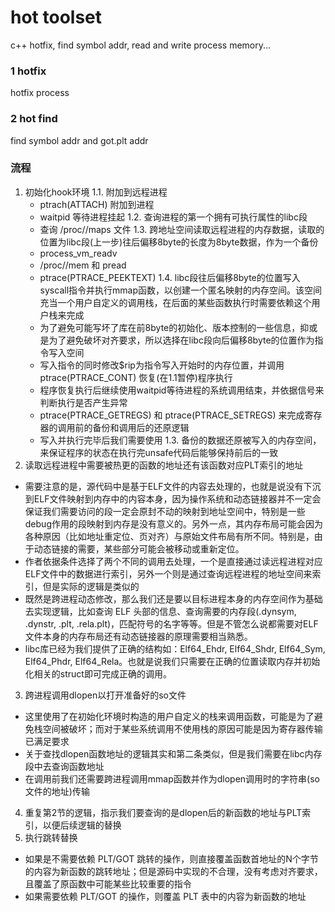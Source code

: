 # hot toolset
c++ hotfix, find symbol addr, read and write process memory...

### 1 hotfix
hotfix process

### 2 hot find
find symbol addr and got.plt addr

### 流程

1. 初始化hook环境
  1.1. 附加到远程进程
    * ptrach(ATTACH) 附加到进程
    * waitpid 等待进程挂起
  1.2. 查询进程的第一个拥有可执行属性的libc段
    * 查询 /proc/<pid>/maps 文件
  1.3. 跨地址空间读取远程进程的内存数据，读取的位置为libc段(上一步)往后偏移8byte的长度为8byte数据，作为一个备份
    * process_vm_readv
    * /proc/<pid>/mem 和 pread
    * ptrace(PTRACE_PEEKTEXT)
  1.4. libc段往后偏移8byte的位置写入syscall指令并执行mmap函数，以创建一个匿名映射的内存空间。该空间充当一个用户自定义的调用栈，在后面的某些函数执行时需要依赖这个用户栈来完成
    * 为了避免可能写坏了库在前8byte的初始化、版本控制的一些信息，抑或是为了避免破坏对齐要求，所以选择在libc段向后偏移8byte的位置作为指令写入空间
    * 写入指令的同时修改$rip为指令写入开始时的内存位置，并调用 ptrace(PTRACE_CONT) 恢复(在1.1暂停)程序执行
    * 程序恢复执行后继续使用waitpid等待进程的系统调用结束，并依据信号来判断执行是否产生异常
    * ptrace(PTRACE_GETREGS) 和 ptrace(PTRACE_SETREGS) 来完成寄存器的调用前的备份和调用后的还原逻辑
    * 写入并执行完毕后我们需要使用 1.3. 备份的数据还原被写入的内存空间，来保证程序的状态在执行完unsafe代码后能够保持前后的一致
2. 读取远程进程中需要被热更的函数的地址还有该函数对应PLT索引的地址
  * 需要注意的是，源代码中是基于ELF文件的内容去处理的，也就是说没有下沉到ELF文件映射到内存中的内容本身，因为操作系统和动态链接器并不一定会保证我们需要访问的段一定会原封不动的映射到地址空间中，特别是一些debug作用的段映射到内存是没有意义的。另外一点，其内存布局可能会因为各种原因（比如地址重定位、页对齐）与原始文件布局有所不同。特别是，由于动态链接的需要，某些部分可能会被移动或重新定位。
  * 作者依据条件选择了两个不同的调用去处理，一个是直接通过读远程进程对应ELF文件中的数据进行索引，另外一个则是通过查询远程进程的地址空间来索引，但是实际的逻辑是类似的
  * 既然是跨进程动态修改，那么我们还是要以目标进程本身的内存空间作为基础去实现逻辑，比如查询 ELF 头部的信息、查询需要的内存段(.dynsym, .dynstr, .plt, .rela.plt)，匹配符号的名字等等。但是不管怎么说都需要对ELF文件本身的内存布局还有动态链接器的原理需要相当熟悉。
  * libc库已经为我们提供了正确的结构如：Elf64_Ehdr, Elf64_Shdr, Elf64_Sym, Elf64_Phdr, Elf64_Rela。也就是说我们只需要在正确的位置读取内存并初始化相关的struct即可完成正确的调用。
3. 跨进程调用dlopen以打开准备好的so文件
  * 这里使用了在初始化环境时构造的用户自定义的栈来调用函数，可能是为了避免栈空间被破坏；而对于某些系统调用不使用栈的原因可能是因为寄存器传输已满足要求
  * 关于查找dlopen函数地址的逻辑其实和第二条类似，但是我们需要在libc内存段中去查询函数地址
  * 在调用前我们还需要跨进程调用mmap函数并作为dlopen调用时的字符串(so文件的地址)传输
4. 重复第2节的逻辑，指示我们要查询的是dlopen后的新函数的地址与PLT索引，以便后续逻辑的替换
5. 执行跳转替换
  * 如果是不需要依赖 PLT/GOT 跳转的操作，则直接覆盖函数首地址的N个字节的内容为新函数的跳转地址；但是源码中实现的不合理，没有考虑对齐要求，且覆盖了原函数中可能某些比较重要的指令
  * 如果需要依赖 PLT/GOT 的操作，则覆盖 PLT 表中的内容为新函数的地址

